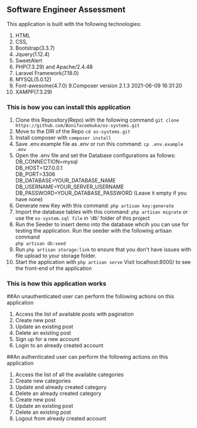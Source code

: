 ## Software Engineer Assessment
This application is built with the following technologies:
1. HTML
2. CSS,
3. Bootstrap(3.3.7)
4. Jquery(1.12.4)
4. SweetAlert
5. PHP(7.3.29) and Apache/2.4.48
6. Laravel Framework(7.18.0)
7. MYSQL(5.0.12)
8. Font-awesome(4.7.0)
9.Composer version 2.1.3 2021-06-09 16:31:20
10. XAMPP(7.3.29)


### This is how you can install this application
1. Clone this Repository(Repo) with the following command `git clone https://github.com/Bonifaceebuka/os-systems.git`
2. Move to the DIR of the Repo `cd os-systems.git`
3. Install composer with `composer install`
4. Save .env.example file as .env or run this command: `cp .env.example .env`
5.	Open the .env file and set the Database configurations as follows:<br>
	DB_CONNECTION=mysql<br>
	DB_HOST=127.0.0.1<br>
	DB_PORT=3306<br>
	DB_DATABASE=YOUR_DATABASE_NAME<br>
	DB_USERNAME=YOUR_SERVER_USERNAME<br>
	DB_PASSWORD=YOUR_DATABASE_PASSWORD (Leave it empty if you have none)<br>
6. Generate new Key with this command: `php artisan key:generate`
7. Import the database tables with this command: `php artisan migrate` or use the `os-system.sql file` in 'db' folder of this project
8. Run the Seeder to insert demo into the database whcih you can use for testing the application. Run the seeder with the following artisan command<br>
    `php artisan db:seed`
9.  Run `php artisan storage:link` to ensure that you don't have issues with file upload to your storage folder.
10. Start the application with `php artisan serve`
	Visit localhost:8000/ to see the front-end of the application

### This is how this application works
##An unauthenticated user can perform the following actions on this application
1. Access the list of available posts with pagination
2. Create new post
3. Update an existing post
4. Delete an existing post
5. Sign up for a new account
6. Login to an already created account

##An authenticated user can perform the following actions on this application
1. Access the list of all the available categories
2. Create new categories
3. Update and already created category
4. Delete an already created category
5. Create new post
6. Update an existing post
7. Delete an existing post
8. Logout from already created account
